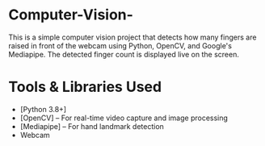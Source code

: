 # Computer-Vision-
This is a simple computer vision project that detects how many fingers are raised in front of the webcam using Python, OpenCV, and Google's Mediapipe. The detected finger count is displayed live on the screen.

# Tools & Libraries Used
- [Python 3.8+]
- [OpenCV] – For real-time video capture and image processing
- [Mediapipe] – For hand landmark detection
- Webcam 
